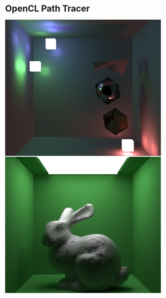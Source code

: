 # OpenCL Path Tracer

![test scene](readme-images/scene1.png)
![test scene](readme-images/scene2.png)
